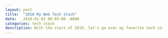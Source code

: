 ```yaml
---
layout: post
title:  "2018 My Web Tech Stack"
date:   2018-01-02 06:05:08 -0800
categories: tech stack
description: With the start of 2018, let's go over my favorite tech stack for building websites.
---
```

